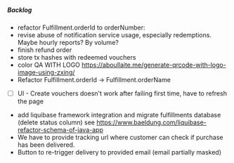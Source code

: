 ##### Backlog
- refactor Fulfillment.orderId to orderNumber:
- revise abuse of notification service usage, especially redemptions. Maybe hourly reports? By volume?
- finish refund order
- store tx hashes with redeemed vouchers
- color QA WITH LOGO https://aboullaite.me/generate-qrcode-with-logo-image-using-zxing/
- Refactor Fulfillment.orderId -> Fulfillment.orderName
- [ ] UI - Create vouchers doesn't work after failing first time, have to refresh the page 
- add liquibase framework integration and migrate fulfillments database (delete status column) see https://www.baeldung.com/liquibase-refactor-schema-of-java-app
- We have to provide tracking url where customer can check if purchase has been delivered.
- Button to re-trigger delivery to provided email (email partially masked)